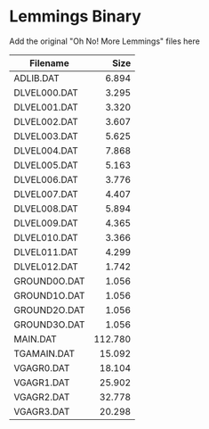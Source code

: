 # Lemmings Binary
Add the original "Oh No! More Lemmings" files here


| Filename      | Size         |
| ------------- |-------------:|
| ADLIB.DAT	|       6.894	|
| DLVEL000.DAT	|       3.295	|
| DLVEL001.DAT	|       3.320	|
| DLVEL002.DAT	|       3.607	|
| DLVEL003.DAT	|       5.625	|
| DLVEL004.DAT	|       7.868	|
| DLVEL005.DAT	|       5.163	|
| DLVEL006.DAT	|       3.776	|
| DLVEL007.DAT	|       4.407	|
| DLVEL008.DAT	|       5.894	|
| DLVEL009.DAT	|       4.365	|
| DLVEL010.DAT	|       3.366	|
| DLVEL011.DAT	|       4.299	|
| DLVEL012.DAT	|       1.742	|
| GROUND0O.DAT	|       1.056	|
| GROUND1O.DAT	|       1.056	|
| GROUND2O.DAT	|       1.056	|
| GROUND3O.DAT	|       1.056	|
| MAIN.DAT	|     112.780	|
| TGAMAIN.DAT	|      15.092	|
| VGAGR0.DAT	|      18.104	|
| VGAGR1.DAT	|      25.902	|
| VGAGR2.DAT	|      32.778	|
| VGAGR3.DAT	|      20.298	|
